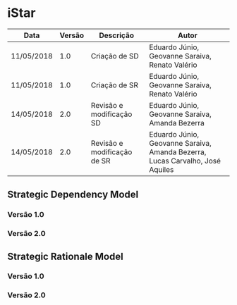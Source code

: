 # iStar

| Data | Versão | Descrição | Autor |
| --- | --- | --- | --- |
| 11/05/2018 | 1.0 | Criação de SD | Eduardo Júnio, Geovanne Saraiva, Renato Valério |
| 11/05/2018 | 1.0 | Criação de SR | Eduardo Júnio, Geovanne Saraiva, Renato Valério |
| 14/05/2018 | 2.0 | Revisão e modificação SD | Eduardo Júnio, Geovanne Saraiva, Amanda Bezerra |
| 14/05/2018 | 2.0 | Revisão e modificação de SR | Eduardo Júnio, Geovanne Saraiva, Amanda Bezerra, Lucas Carvalho, José Aquiles |

## Strategic Dependency Model
### Versão 1.0
<object width="700" height="600" data="../sd1.png"></object>

### Versão 2.0
<object width="700" height="600" data="../sd2.png"></object>

## Strategic Rationale Model
### Versão 1.0
<object width="700" height="600" data="../sr1.jpg"></object>

### Versão 2.0
<object width="700" height="600" data="../sr2.png"></object>
